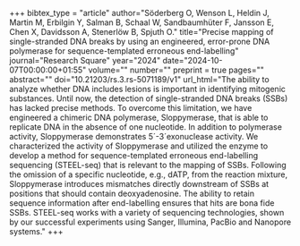 +++
bibtex_type = "article"
author="Söderberg O, Wenson L, Heldin J, Martin M, Erbilgin Y, Salman B, Schaal W, Sandbaumhüter F, Jansson E, Chen X, Davidsson A, Stenerlöw B, Spjuth O."
title="Precise mapping of single-stranded DNA breaks by using an engineered, error-prone DNA polymerase for sequence-templated erroneous end-labelling"
journal="Research Square"
year="2024"
date="2024-10-07T00:00:00+01:55"
volume=""
number=""
preprint = true
pages=""
abstract=""
doi="10.21203/rs.3.rs-5071189/v1"
url_html="The ability to analyze whether DNA includes lesions is important in identifying mitogenic substances. Until now, the detection of single-stranded DNA breaks (SSBs) has lacked precise methods. To overcome this limitation, we have engineered a chimeric DNA polymerase, Sloppymerase, that is able to replicate DNA in the absence of one nucleotide. In addition to polymerase activity, Sloppymerase demonstrates 5´-3´exonuclease activity. We characterized the activity of Sloppymerase and utilized the enzyme to develop a method for sequence-templated erroneous end-labelling sequencing (STEEL-seq) that is relevant to the mapping of SSBs. Following the omission of a specific nucleotide, e.g., dATP, from the reaction mixture, Sloppymerase introduces mismatches directly downstream of SSBs at positions that should contain deoxyadenosine. The ability to retain sequence information after end-labelling ensures that hits are bona fide SSBs. STEEL-seq works with a variety of sequencing technologies, shown by our successful experiments using Sanger, Illumina, PacBio and Nanopore systems."
+++